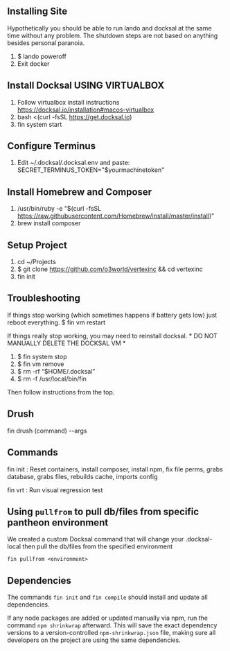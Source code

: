## Installing Site
Hypothetically you should be able to run lando and docksal at the same time without any problem. The shutdown steps
are not based on anything besides personal paranoia.
1. $ lando poweroff
2. Exit docker

## Install Docksal USING VIRTUALBOX
1. Follow virtualbox install instructions https://docksal.io/installation#macos-virtualbox
2. bash <(curl -fsSL https://get.docksal.io)
3. fin system start

## Configure Terminus
1. Edit ~/.docksal/.docksal.env and paste:
SECRET_TERMINUS_TOKEN="$yourmachinetoken"

## Install Homebrew and Composer
1. /usr/bin/ruby -e "$(curl -fsSL https://raw.githubusercontent.com/Homebrew/install/master/install)"
2. brew install composer

## Setup Project
1. cd ~/Projects
2. $ git clone  https://github.com/o3world/vertexinc && cd vertexinc
3. fin init

## Troubleshooting
If things stop working (which sometimes happens if battery gets low) just reboot everything.
$ fin vm restart

If things really stop working, you may need to reinstall docksal. * DO NOT MANUALLY DELETE THE DOCKSAL VM *
1. $ fin system stop
2. $ fin vm remove
3. $ rm -rf “$HOME/.docksal”
4. $ rm -f /usr/local/bin/fin

Then follow instructions from the top.

## Drush
fin drush (command) --args

## Commands
fin init : Reset containers, install composer, install npm, fix file perms, grabs database, grabs files, rebuilds cache, imports config

fin vrt : Run visual regression test

## Using `pullfrom` to pull db/files from specific pantheon environment
We created a custom Docksal command that will change your .docksal-local then pull the db/files from the specified environment

`fin pullfrom <environment>`

## Dependencies
The commands `fin init` and `fin compile` should install and update all dependencies.

If any node packages are added or updated manually via npm, run the command `npm shrinkwrap` afterward. This will save the exact dependency versions to a version-controlled `npm-shrinkwrap.json` file, making sure all developers on the project are using the same dependencies.